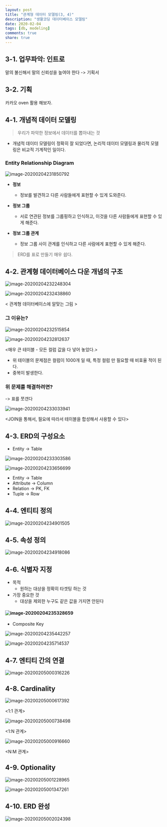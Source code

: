 ```yaml
---
layout: post
title: "관계형 데이터 모델링(3, 4)"
description: "생활코딩 데이터베이스 모델링"
date: 2020-02-04
tags: [db, modeling]
comments: true
share: true
---
```


## 3-1. 업무파악: 인트로

 말의 불신해서 말의 신뢰성을 높여야 한다 -> 기획서



## 3-2. 기획

카카오 oven 활용 해보자. 



## 4-1. 개념적 데이터 모델링

> 우리가 파악한 정보에서 데이터를 뽑아내는 것

* 개념적 데이터 모델링이 정확히 잘 되었다면, 논리적 데이터 모델링과 물리적 모델링은 비교적 기계적인 일이다.



### Entity Relationship Diagram

![image-20200204231850792](/images/image-20200204231850792.png)

* **정보**
  * 정보를 발견하고 다른 사람들에게 표현할 수 있게 도와준다.
* **정보 그룹**
  * 서로 연관된 정보를 그룹핑하고 인식하고, 이것을 다른 사람들에게 표현할 수 있게 해준다.

* **정보 그룹 관계**
  * 정보 그룹 사이 관계를 인식하고 다른 사람에게 표현할 수 있게 해준다.

> ERD를 표로 만들기 매우 쉽다.





## 4-2. 관계형 데이터베이스 다운 개념의 구조

![image-20200204232248304](/images/image-20200204232248304.png)

![image-20200204232438860](/images/image-20200204232438860.png)



< 관계형 데이터베이스에 알맞는 그림 >



### 그 이유는?

![image-20200204232515854](/images/image-20200204232515854.png)

![image-20200204232812637](/images/image-20200204232812637.png)

<매우 큰 테이블 - 모든 컬럼 값을 다 넣어 놓았다.>

* 위 테이블의 문제점은 컬럼이 1000개 일 때, 특정 컬럼 만 필요할 때 비효율 적이 된다.
* 중복이 발생한다.



### 위 문제를 해결하려면?

-> 표를 쪼갠다

![image-20200204233033941](/images/image-20200204233033941.png)

<JOIN을 통해서, 필요에 따라서 테이블을 합성해서 사용할 수 있다>





## 4-3. ERD의 구성요소

* Entity -> Table

![image-20200204233303586](/images/image-20200204233303586.png)



![image-20200204233656699](/images/image-20200204233656699.png)



* Entity -> Table
* Attribute -> Column
* Relation -> PK, FK
* Tuple -> Row



## 4-4. 엔티티 정의

![image-20200204234901505](/images/image-20200204234901505.png)

## 4-5. 속성 정의

![image-20200204234918086](/images/image-20200204234918086.png)





## 4-6. 식별자 지정

* 목적
  * 원하는 대상을 정확히 타겟팅 하는 것
* 가장 중요한 것
  * 대상을 제외한 누구도 같은 값을 가지면 안된다

#### ![image-20200204235328659](/images/image-20200204235328659.png)



* Composite Key

![image-20200204235442257](/images/image-20200204235442257.png)

![image-20200204235714537](/images/image-20200204235714537.png)



## 4-7. 엔티티 간의 연결

![image-20200205000316226](/images/image-20200205000316226.png)



## 4-8. Cardinality

![image-20200205000617392](/images/image-20200205000617392.png)

<1:1 관계>



![image-20200205000738498](/images/image-20200205000738498.png)

<1:N 관계>



![image-20200205000916660](/images/image-20200205000916660.png)

<N:M 관계>



## 4-9. Optionality

![image-20200205001228965](/images/image-20200205001228965.png)

![image-20200205001347261](/images/image-20200205001347261.png)





## 4-10. ERD 완성

 ![image-20200205002024398](/images/image-20200205002024398.png)



